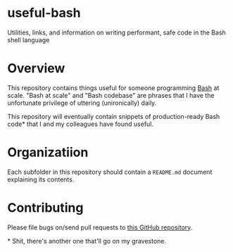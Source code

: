 # useful-bash
Utilities, links, and information on writing performant, safe code in the Bash shell language

# Overview

This repository contains things useful for someone programming [Bash](https://tiswww.case.edu/php/chet/bash/bash-intro.html) at scale. "Bash at scale" and "Bash codebase" are phrases that I have the unfortunate privilege of uttering (unironically) daily.

This repository will eventually contain snippets of production-ready Bash code* that I and my colleagues have found useful.

# Organizatiion

Each subfolder in this repository should contain a `README.md` document explaining its contents.

# Contributing

Please file bugs on/send pull requests to [this GitHub repository](https://github.com/zbentley/bash-tricks).





\* Shit, there's another one that'll go on my gravestone.
